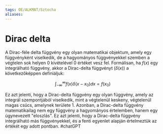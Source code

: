 ```yaml
---
tags: OE/ALKMAT/Sztocha 
aliases:
---
```

# Dirac delta
A Dirac-féle delta függvény egy olyan matematikai objektum, amely egy függvényként viselkedik, de a hagyományos függvényekkel szemben a végtelen sok helyen 0 kivételével 0 értéket vesz fel. Formálisan, ha $f(x)$ egy integrálható függvény, akkor a Dirac-delta függvényt ($\delta(x)$) a következőképpen definiáljuk:

$$\int_{- \infty}^{\infty}f(x)\delta(x - x_0) dx = f(x_0)$$

Ez azt jelenti, hogy a Dirac-delta függvény egy olyan függvény, amely az integrál szempontjából viselkedik, mint a végtelenül keskeny, végtelenül magas csúcs, amelynek területe 1. Azonban, a Dirac-delta függvény matematikailag nem egy függvény a hagyományos értelemben, hanem egy úgynevezett "eloszlás". Ez azt jelenti, hogy a Dirac-delta függvény integrálható más függvényekkel, és a fenti egyenlet alapján értelmeztük az értékét egy adott pontban.
#chatGPT 